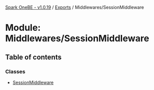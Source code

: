 [Spark OneBE - v1.0.19](../README.md) / [Exports](../modules.md) / Middlewares/SessionMiddleware

# Module: Middlewares/SessionMiddleware

## Table of contents

### Classes

- [SessionMiddleware](../classes/Middlewares_SessionMiddleware.SessionMiddleware.md)
